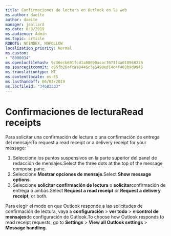 ```yaml
---
title: Confirmaciones de lectura en Outlook en la web
ms.author: daeite
author: daeite
manager: joallard
ms.date: 6/3/2019
ms.audience: Admin
ms.topic: article
ROBOTS: NOINDEX, NOFOLLOW
localization_priority: Normal
ms.custom:
- "8000034"
ms.openlocfilehash: 9c36ecb691fcd1a80690acac7673f4a010968226
ms.sourcegitcommit: c65fb26afcaa8446c3e5490ed14c4f403b9d0945
ms.translationtype: MT
ms.contentlocale: es-ES
ms.lasthandoff: 06/03/2019
ms.locfileid: "34683333"
---
```

# <a name="read-receipts"></a><span data-ttu-id="b2383-102">Confirmaciones de lectura</span><span class="sxs-lookup"><span data-stu-id="b2383-102">Read receipts</span></span>

<span data-ttu-id="b2383-103">Para solicitar una confirmación de lectura o una confirmación de entrega del mensaje:</span><span class="sxs-lookup"><span data-stu-id="b2383-103">To request a read receipt or a delivery receipt for your message:</span></span> 

1. <span data-ttu-id="b2383-104">Seleccione los puntos suspensivos en la parte superior del panel de redacción de mensajes.</span><span class="sxs-lookup"><span data-stu-id="b2383-104">Select the three dots at the top of the message compose pane.</span></span>
1. <span data-ttu-id="b2383-105">Seleccione **Mostrar opciones de mensaje**.</span><span class="sxs-lookup"><span data-stu-id="b2383-105">Select **Show message options**.</span></span>
1. <span data-ttu-id="b2383-106">Seleccione **solicitar confirmación de lectura** o **solicitar**confirmación de entrega o ambas.</span><span class="sxs-lookup"><span data-stu-id="b2383-106">Select **Request a read receipt** or **Request a delivery receipt**, or both.</span></span>

<span data-ttu-id="b2383-107">Para elegir el modo en que Outlook responde a las solicitudes de confirmación de lectura, vaya a **configuración** > **ver todo** > el**control de mensajes**de configuración de Outlook.</span><span class="sxs-lookup"><span data-stu-id="b2383-107">To choose how Outlook responds to read receipt requests, go to **Settings** > **View all Outlook settings** > **Message handling**.</span></span>